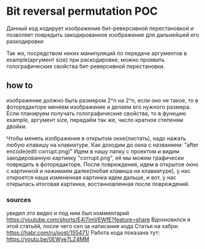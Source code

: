 # Bit reversal permutation POC
Данный код кодирует изображение бит-реверсивной перестановкой и позволяет повредить закодированное изображение для дальнейшей его разкодировки

Так же, посредством неких манипуляций по передаче аргументов в example(аргумент size) при раскодировке,
можно проявить голографические свойства бит-реверсивной перестановки.

## how to
изображение должно быть размером 2^n на 2^n, если оно не такое, то в фоторедакторе меняем изображение и делаем его нужного размера.
Если планируем получать голографические свойcтва, то в функцию example, аргумент size, передаём так же, число кратное степеням двойки.

Чтобы менять изображения в открытом окне(листать), надо нажать любую клавишу на клавиатуре. 
Как доходим до окна с названием: "after encode(edit corrupt.png)"
Идем в нашу папку с проектом и видим закодированную картинку "corrupt.png", её мы можем графически повредить в фоторедакторе.
После повреждения, идем в открытое окно с картинкой и нажимаем далее(любая клавиша на клавиатуре), у нас откроется наша измененная картинка
идем дальше, и вот, у нас открылась итоговая картинка, востанновленная после повреждений.

### sources
увидел это видео и под ним был комментарий https://youtube.com/shorts/E4l7imVEWfE?feature=share
Вдохновился я этой статьёй, после чего сел за написание кода
Статья на хабре: https://habr.com/ru/post/155471/
Работа кода показана тут: https://youtu.be/0EWye7LZ4MM
